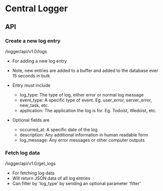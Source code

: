 # Central Logger #

## API ##

### Create a new log entry ###

/logger/api/v1.0/logs

* For adding a new log entry
* Note, new entries are added to a buffer and added to the database ever 15 seconds in bulk
* Entry must include 
  * log_type: The type of log, either error or normal log message
  * event\_type: A specific type of event. Eg. user\_error, server\_error, new\_task, etc.
  * application: The application the log is for. Eg. Todoist, Wedoist, etc. 

* Optional fields are
  * occurred_at: A specific date of the log
  * description: Any additional information  in human readable form
  * log_message: Any error messages or other computer outputs

### Fetch log data ###
/logger/api/v1.0/get_logs

* For fetching log data
* Will return JSON data of all log entries 
* Can filter by 'log_type' by sending an optional parameter 'filter'
